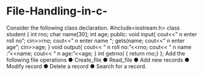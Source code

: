 # File-Handling-in-c-
Consider the following class declaration.
#include<iostream.h>
class student
{
int rno;
char name[30];
int age;
public:
void input{
cout<<” n enter roll no”;
cin>>rno;
cout<<” n enter name “;
gets(name;
cout<<” n enter age”;
cin>>age;
}
void output{
cout<< “ n roll no:”<<rno;
cout<< “ n name :”<<name;
cout<< “ n age:”<<age;
}
int getrno( { return rno;}
};
Add the following file operations
● Create_file
● Read_file
● Add new records
● Modify record
● Delete a record
● Search for a record.
